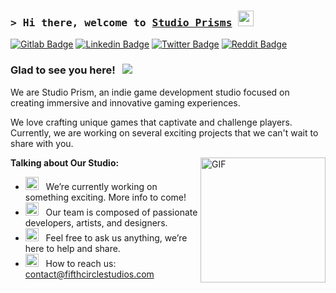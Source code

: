 <!-- List Of Websites-->
[linkedin]: https://www.linkedin.com/in/jordan-pryor/
[gitlab]: https://gitlab.com/the-fifth-circle
[twitter]: https://twitter.com/FifthCircleGame
[reddit]: https://www.reddit.com/user/FifthCircleStudios
[github]: https://github.com/fifthcirclestudios
[outlook]: mailto:contact@fifthcirclestudios.com
[paypal]: https://paypal.me/fifthcirclestudios

### <samp>&gt; Hi there, welcome to <a href="https://twitter.com/FifthCircleGame" target="_blank">Studio Prisms</a> <img src="https://media.giphy.com/media/hvRJCLFzcasrR4ia7z/giphy.gif" width="25"> </samp>

[![Gitlab Badge](https://img.shields.io/badge/gitlab-orange?style=flat-square&logo=gitlab&logoColor=white)][gitlab]
[![Linkedin Badge](https://img.shields.io/badge/-LinkedIn-0a66c2?style=flat-square&logo=Linkedin&logoColor=white)][linkedin]
[![Twitter Badge](https://img.shields.io/badge/-Twitter-000000?style=flat-square&logo=X&logoColor=white)][twitter]
[![Reddit Badge](https://img.shields.io/badge/-Reddit-ff4500?style=flat-square&logo=reddit&logoColor=white)][reddit]

### Glad to see you here! &nbsp; ![](https://visitor-badge.laobi.icu/badge?page_id=fifth-circle-studios)

We are Studio Prism, an indie game development studio focused on creating immersive and innovative gaming experiences.

We love crafting unique games that captivate and challenge players. Currently, we are working on several exciting projects that we can't wait to share with you.

<img align="right" alt="GIF" src="https://i.giphy.com/media/v1.Y2lkPTc5MGI3NjExMDJhNmZzaDJzeHEzdXUyeDExMDJpbXZleWFlanU2ODR2cDhoYmN5MSZlcD12MV9pbnRlcm5hbF9naWZfYnlfaWQmY3Q9Zw/Lopx9eUi34rbq/giphy.gif" height="200" />

**Talking about Our Studio:**

- <img src="https://github.com/Gapur/Gapur/blob/main/assets/developer.gif?raw=true" width="21" />&nbsp;&nbsp; We’re currently working on something exciting. More info to come!
- <img src="https://github.com/Gapur/Gapur/blob/main/assets/lightning.gif?raw=true" width="21" />&nbsp;&nbsp; Our team is composed of passionate developers, artists, and designers.
- <img src="https://github.com/Gapur/Gapur/blob/main/assets/message.gif?raw=true" width="21" />&nbsp;&nbsp; Feel free to ask us anything, we’re here to help and share.
- <img src="https://github.com/Gapur/Gapur/blob/main/assets/letterbox.gif?raw=true" width="21" />&nbsp;&nbsp; How to reach us: [contact@fifthcirclestudios.com][outlook]

</br>
